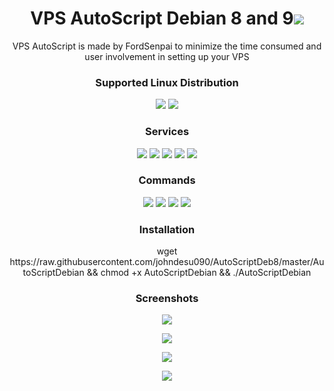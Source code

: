 
<h1 align="center"> VPS AutoScript Debian 8 and 9<img src="https://img.shields.io/badge/Version-1.2-blue.svg"></h1>

<p align="center">VPS AutoScript is made by FordSenpai to minimize the time consumed and user involvement in setting up your VPS</p>
<h3 align="center">Supported Linux Distribution</h3>
<p align="center">
  <a><img src="https://img.shields.io/badge/Support-Debian%208-red.svg"></a>
  <a><img src="https://img.shields.io/badge/Support-Debian%209-red.svg"></a>
</p>
<h3 align="center">Services</h3>
<p align="center">
  <a><img src="https://img.shields.io/badge/Service-OpenSSH-green.svg"></a>
  <a><img src="https://img.shields.io/badge/Service-Dropbear-green.svg"></a>
  <a><img src="https://img.shields.io/badge/Service-Stunnel-green.svg"></a>
  <a><img src="https://img.shields.io/badge/Service-OpenVPN-green.svg"></a>
  <a><img src="https://img.shields.io/badge/Service-Squid3-green.svg"></a>
 </p>
<h3 align="center">Commands</h3>
<p align="center">
  <a><img src="https://img.shields.io/badge/Commands-menu-yellow.svg"></a>
  <a><img src="https://img.shields.io/badge/Commands-accounts-yellow.svg"></a>
  <a><img src="https://img.shields.io/badge/Commands-options-yellow.svg"></a>
  <a><img src="https://img.shields.io/badge/Commands-server-yellow.svg"></a>
 </p>

<h3 align="center">Installation</h3>

<p align="center">
wget https://raw.githubusercontent.com/johndesu090/AutoScriptDeb8/master/AutoScriptDebian && chmod +x AutoScriptDebian && ./AutoScriptDebian
</p>

<h3 align="center">Screenshots</h3>
<p align="center">
<img src="https://github.com/johndesu090/AutoScriptDeb8/raw/master/Snapshots/main.png">
   </p>
  <p align="center">
  <img src="https://github.com/johndesu090/AutoScriptDeb8/raw/master/Snapshots/1.png">
   </p>
  <p align="center">
  <img src="https://github.com/johndesu090/AutoScriptDeb8/raw/master/Snapshots/2.png">
  </p>
  <p align="center">
  <img src="https://github.com/johndesu090/AutoScriptDeb8/raw/master/Snapshots/3.png">
   </p>
